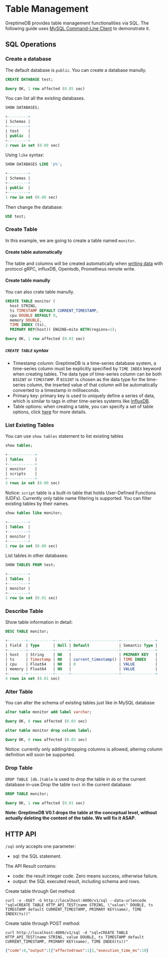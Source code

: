 # Table Management

GreptimeDB provides table management functionalities via SQL. The following guide
uses [MySQL Command-Line Client](https://dev.mysql.com/doc/refman/8.0/en/mysql.html) to demonstrate it.

## SQL Operations

### Create a database

The default database is `public`. You can create a database manully.

```sql
CREATE DATABASE test;
```

```sql
Query OK, 1 row affected (0.05 sec)
```

You can list all the existing databases.

```sql
SHOW DATABASES;
```

```sql
+---------+
| Schemas |
+---------+
| test    |
| public  |
+---------+
2 rows in set (0.00 sec)
```

Using `like` syntax:

```sql
SHOW DATABASES LIKE 'p%';
```

```sql
+---------+
| Schemas |
+---------+
| public  |
+---------+
1 row in set (0.00 sec)
```


Then change the database:

```sql
USE test;
```

### Create Table

In this example, we are going to create a table named `monitor`.

#### Create table automatically

The table and columns will be created automatically when [writing data](./write-data.md) with protocol gRPC, influxDB, Opentsdb, Prometheus remote write.

#### Create table manully

You can also crate table manully.

```sql
CREATE TABLE monitor (
  host STRING,
  ts TIMESTAMP DEFAULT CURRENT_TIMESTAMP,
  cpu DOUBLE DEFAULT 0,
  memory DOUBLE,
  TIME INDEX (ts),
  PRIMARY KEY(host)) ENGINE=mito WITH(regions=1);
```

``` sql
Query OK, 1 row affected (0.03 sec)
```

##### `CREATE TABLE` syntax

- Timestamp column: GreptimeDB is a time-series database system, a time-series column must
be explicitly specified by `TIME INDEX` keyword when creating tables. The data type of
time-series column can be both `BIGINT` or `TIMESTAMP`. If `BIGINT` is chosen as the
data type for the time-series column, the inserted value of that column will be
automatically converted to a timestamp in milliseconds.
- Primary key: primary key is used to uniquely define a series of data, which is similar
to tags in other time-series systems like [InfluxDB][1].
- Table options: when creating a table, you can specify a set of table options, click [here](../reference/sql/create.md#table-options) for more details.

[1]: <https://docs.influxdata.com/influxdb/v1.8/concepts/glossary/#tag-key>


### List Existing Tables

You can use `show tables` statement to list existing tables

``` sql
show tables;
```
``` sql
+------------+
| Tables     |
+------------+
| monitor    |
| scripts    |
+------------+
3 rows in set (0.00 sec)
```

Notice: `script` table is a built-in table that holds User-Defined Functions (UDFs).
Currently only table name filtering is supported. You can filter existing tables by their names.

``` sql
show tables like monitor;
```
``` sql
+---------+
| Tables  |
+---------+
| monitor |
+---------+
1 row in set (0.00 sec)
```


List tables in other databases:

```sql
SHOW TABLES FROM test;
```


```sql
+---------+
| Tables  |
+---------+
| monitor |
+---------+
1 row in set (0.01 sec)
```

### Describe Table

Show table information in detail:

```sql
DESC TABLE monitor;
```

```sql
+--------+-----------+------+---------------------+---------------+
| Field  | Type      | Null | Default             | Semantic Type |
+--------+-----------+------+---------------------+---------------+
| host   | String    | NO   |                     | PRIMARY KEY   |
| ts     | Timestamp | NO   | current_timestamp() | TIME INDEX    |
| cpu    | Float64   | NO   | 0                   | VALUE         |
| memory | Float64   | NO   |                     | VALUE         |
+--------+-----------+------+---------------------+---------------+
4 rows in set (0.01 sec)
```


### Alter Table

You can alter the schema of existing tables just like in MySQL database

``` sql
alter table monitor add label varchar;
```

```sql
Query OK, 0 rows affected (0.03 sec)
```

``` sql
alter table monitor drop column label;
```

```sql
Query OK, 0 rows affected (0.03 sec)
```


Notice: currently only adding/dropping columns is allowed, altering column definition will soon be supported.


### Drop Table

`DROP TABLE [db.]table` is used to drop the table in `db` or the current database in-use.Drop the table `test` in the current database:

```sql
DROP TABLE monitor;
```
```sql
Query OK, 1 row affected (0.01 sec)
```
**Note: GreptimeDB V0.1 drops the table at the conceptual level, without actually deleting the content of the table. We will fix it ASAP.**

## HTTP API

`/sql` only accepts one parameter:

- sql: the SQL statement.

The API Result contains:

- code: the result integer code. Zero means success, otherwise failure.
- output: the SQL executed result, including schema and rows.

Create table through Get method:

```shell
curl -v -XGET -G http://localhost:4000/v1/sql --data-urlencode "sql=CREATE TABLE HTTP_API_TEST(name STRING, \"value\" DOUBLE, ts TIMESTAMP default CURRENT_TIMESTAMP, PRIMARY KEY(name), TIME INDEX(ts))"
```

Create table through POST method:

```shell
curl http://localhost:4000/v1/sql -d "sql=CREATE TABLE HTTP_API_TEST(name STRING, value DOUBLE, ts TIMESTAMP default CURRENT_TIMESTAMP, PRIMARY KEY(name), TIME INDEX(ts))"
```

```json
{"code":0,"output":[{"affectedrows":1}],"execution_time_ms":10}
```
